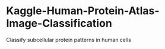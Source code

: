 # Kaggle-Human-Protein-Atlas-Image-Classification
Classify subcellular protein patterns in human cells
